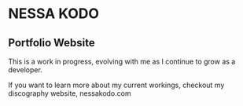 # NESSA KODO

## Portfolio Website

This is a work in progress, evolving with me as I continue to grow as a developer.

If you want to learn more about my current workings, checkout my discography website, nessakodo.com